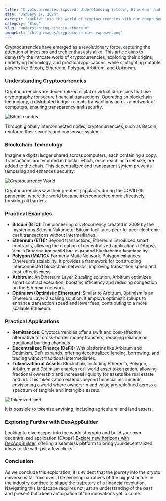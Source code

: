 ```yaml
---
title: "Cryptocurrencies Exposed: Understanding Bitcoin, Ethereum, and the Next Wave of Financial Revolution"
date: "January 17, 2024"
excerpt: "<p>Dive into the world of cryptocurrencies with our comprehensive guide. Explore Bitcoin, Ethereum, Polygon, Arbitrum, and Optimism, uncover blockchain technology, practical applications, and real-world asset tokenization. Elevate your crypto journey with DexAppBuilder, your key to building decentralized applications. Demystify the crypto cosmos and navigate the evolving landscape of financial innovation with us.</p> "
category: "Blog"
slug: "understanding-bitcoin-ethereum"
imageUrl: "/blog-images/cryptocurrencies-exposed.png"
---
```


Cryptocurrencies have emerged as a revolutionary force, capturing the attention of investors and tech enthusiasts alike. This article aims to demystify the intricate world of cryptocurrencies, exploring their origins, underlying technology, and practical applications, while spotlighting notable players like Bitcoin, Ethereum, Polygon, Arbitrum, and Optimism.

### Understanding Cryptocurrencies

Cryptocurrencies are decentralized digital or virtual currencies that use cryptography for secure financial transactions. Operating on blockchain technology, a distributed ledger records transactions across a network of computers, ensuring transparency and security.

![Bitcoin nodes](https://dexkit.com/wp-content/uploads/19eb7d38-31eb-489a-9de7-b7b6e8ba5d71.jpg)

Through globally interconnected nodes, cryptocurrencies, such as Bitcoin, reinforce their security and consensus system.

### Blockchain Technology

Imagine a digital ledger shared across computers, each containing a copy. Transactions are recorded in blocks, which, once reaching a set size, are added to the chain. This decentralized and transparent system prevents tampering and enhances security.

![Cryptocurrency World](https://dexkit.com/wp-content/uploads/925fda3c-fb1e-48a4-8c34-58248cb90ff9.jpg)

Cryptocurrencies saw their greatest popularity during the COVID-19 pandemic, where the world became interconnected more effectively, breaking all barriers.

### Practical Examples

* **Bitcoin (BTC):** The pioneering cryptocurrency created in 2009 by the mysterious Satoshi Nakamoto. Bitcoin facilitates peer-to-peer electronic cash transactions without intermediaries.
* **Ethereum (ETH):** Beyond transactions, Ethereum introduced smart contracts, allowing the creation of decentralized applications (DApps). Vitalik Buterin’s brainchild has expanded blockchain’s functionality.
* **Polygon (MATIC):** Formerly Matic Network, Polygon enhances Ethereum’s scalability. It provides a framework for constructing interconnected blockchain networks, improving transaction speed and cost-effectiveness.
* **Arbitrum:** An Ethereum Layer 2 scaling solution, Arbitrum optimizes smart contract execution, boosting efficiency and reducing congestion on the Ethereum network.
* **Optimism (Optimistic Ethereum):** Similar to Arbitrum, Optimism is an Ethereum Layer 2 scaling solution. It employs optimistic rollups to enhance transaction speed and lower fees, contributing to a more scalable Ethereum.

### Practical Applications

* **Remittances:** Cryptocurrencies offer a swift and cost-effective alternative for cross-border money transfers, reducing reliance on traditional banking channels.
* **Decentralized Finance (DeFi):** With platforms like Arbitrum and Optimism, DeFi expands, offering decentralized lending, borrowing, and trading without traditional intermediaries.
* **Tokenization of Assets**: Blockchain, including Ethereum, Polygon, Arbitrum and Optimism enables real-world asset tokenization, allowing fractional ownership and increased liquidity for assets like real estate and art. This tokenization extends beyond financial instruments, envisioning a world where ownership and value are redefined across a spectrum of tangible and intangible assets.

![Tokenized land](https://dexkit.com/wp-content/uploads/tokenizedland.png)

It is possible to tokenize anything, including agricultural and land assets.

### Exploring Further with DexAppBuilder

Looking to dive deeper into the world of crypto and build your own decentralized application (DApp)? [Explore new horizons with DexAppBuilder](https://dexappbuilder.dexkit.com), offering a seamless platform to bring your decentralized ideas to life with just a few clicks.

### Conclusion

As we conclude this exploration, it is evident that the journey into the crypto universe is far from over. The evolving narratives of the biggest actors in the industry continue to shape the trajectory of a financial revolution. Navigating this landscape requires not just an understanding of the past and present but a keen anticipation of the innovations yet to come.
